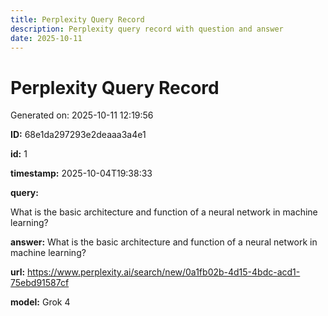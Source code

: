 ```yaml
---
title: Perplexity Query Record
description: Perplexity query record with question and answer
date: 2025-10-11
---
```


# Perplexity Query Record

Generated on: 2025-10-11 12:19:56

**ID:** 68e1da297293e2deaaa3a4e1

**id:** 1

**timestamp:** 2025-10-04T19:38:33

**query:**

What is the basic architecture and function of a neural network in machine learning?

**answer:** What is the basic architecture and function of a neural network in machine learning?

**url:** https://www.perplexity.ai/search/new/0a1fb02b-4d15-4bdc-acd1-75ebd91587cf

**model:** Grok 4

